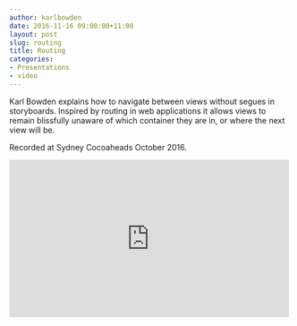 ```yaml
---
author: karlbowden
date: 2016-11-16 09:00:00+11:00
layout: post
slug: routing
title: Routing
categories:
- Presentations
- video
---
```


Karl Bowden explains how to navigate between views without segues in storyboards. Inspired by routing in web applications it allows views to remain blissfully unaware of which container they are in, or where the next view will be.

Recorded at Sydney Cocoaheads October 2016.

<div class="aspect-block aspect-block--16-by-9"><iframe src="https://player.vimeo.com/video/191751331?title=0&byline=0&portrait=0&color=ffffff" width="500" height="281" frameborder="0" webkitallowfullscreen mozallowfullscreen allowfullscreen></iframe></div>

